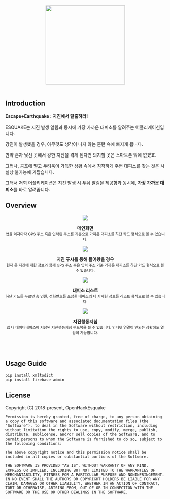 <div align="middle">
<img src="https://github.com/esquake/esquake/blob/master/resources/readme.png" height="250px" >
</div>
<br/>

## Introduction
**Escape+Earthquake : 지진에서 탈출하라!**


ESQUAKE는  지진 발생 알림과 동시에 가장 가까운 대피소를 알려주는 어플리케이션입니다.

강진이 발생했을 경우, 아무것도 생각이 나지 않는 혼란 속에 빠지게 됩니다. 

만약 혼자 낯선 곳에서 강한 지진을 겪게 된다면 의지할 곳은 스마트폰 밖에 없겠죠. 

그러나, 공포에 떨고 두려움이 가득한 상황 속에서 침착하게 주변 대피소를 찾는 것은 사실상 불가능에 가깝습니다. 

그래서 저희 어플리케이션은 지진 발생 시 푸쉬 알림을 제공함과 동시에, **가장 가까운 대피소**를 바로 알려줍니다.

## Overview


<p align="center">
<img src="https://github.com/esquake/esquake/blob/master/resources/myLoca.png">
</p>
<p align="center">
  <b>메인화면</b>
  <br/>
  <sub>앱을 켜자마자 GPS 주소 혹은 입력된 주소를 기준으로 가까운 대피소를 하단 카드 형식으로 볼 수 있습니다.</sub>
</p>

<p align="center">
<img src="https://github.com/esquake/esquake/blob/master/resources/popup.png">
</p>

<p align="center">
  <b>지진 푸시를 통해 들어왔을 경우</b>
  <br/>
  <sub>현재 온 지진에 대한 정보와 함께 GPS 주소 혹은 입력 주소 기준 가까운 대피소를 하단 카드 형식으로 볼 수 있습니다. </sub>
</p>


<p align="center">
<img src="https://github.com/esquake/esquake/blob/master/resources/shelterlist.png">
</p>

<p align="center">
  <b>대피소 리스트</b>
  <br/>
  <sub>하단 카드를 누르면 총 인원, 전화번호를 포함한 대피소의 더 자세한 정보를 리스트 형식으로 볼 수 있습니다. </sub>
</p>


<p align="center">
<img src="https://github.com/esquake/esquake/blob/master/resources/eq_guide.png">
</p>

<p align="center">
  <b>지진행동지침</b>
  <br/>
  <sub>앱 내 데이터베이스에 저장된 지진행동지침 핸드북을 볼 수 있습니다. 인터넷 연결이 안되는 상황에도 열람이 가능합니다. </sub>
</p>


</br></br>

## Usage Guide

```
pip install xmltodict
pip install firebase-admin
```

## License
Copyright (C) 2018-present,  OpenHackEsquake

```
Permission is hereby granted, free of charge, to any person obtaining a copy of this software and associated documentation files (the "Software"), to deal in the Software without restriction, including without limitation the rights to use, copy, modify, merge, publish, distribute, sublicense, and/or sell copies of the Software, and to permit persons to whom the Software is furnished to do so, subject to the following conditions:

The above copyright notice and this permission notice shall be included in all copies or substantial portions of the Software.

THE SOFTWARE IS PROVIDED "AS IS", WITHOUT WARRANTY OF ANY KIND, EXPRESS OR IMPLIED, INCLUDING BUT NOT LIMITED TO THE WARRANTIES OF MERCHANTABILITY, FITNESS FOR A PARTICULAR PURPOSE AND NONINFRINGEMENT. IN NO EVENT SHALL THE AUTHORS OR COPYRIGHT HOLDERS BE LIABLE FOR ANY CLAIM, DAMAGES OR OTHER LIABILITY, WHETHER IN AN ACTION OF CONTRACT, TORT OR OTHERWISE, ARISING FROM, OUT OF OR IN CONNECTION WITH THE SOFTWARE OR THE USE OR OTHER DEALINGS IN THE SOFTWARE.
